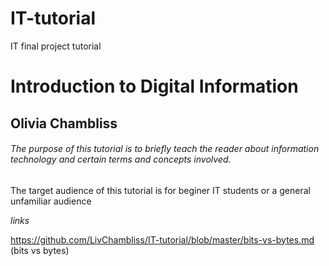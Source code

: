 # IT-tutorial
IT final project tutorial 

# Introduction to Digital Information 
## Olivia Chambliss
###### The purpose of this tutorial is to briefly teach the reader about information technology and certain terms and concepts involved.
The target audience of this tutorial is for beginer IT students or a general unfamiliar audience 

*links*

https://github.com/LivChambliss/IT-tutorial/blob/master/bits-vs-bytes.md (bits vs bytes)
